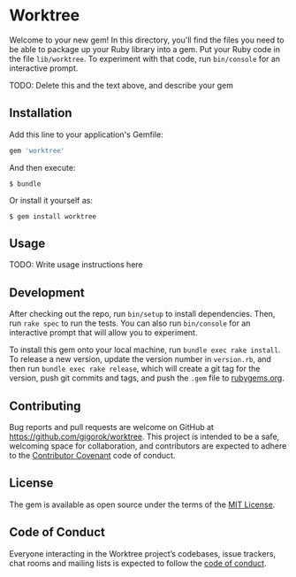 # Worktree

Welcome to your new gem! In this directory, you'll find the files you need to be able to package up your Ruby library into a gem. Put your Ruby code in the file `lib/worktree`. To experiment with that code, run `bin/console` for an interactive prompt.

TODO: Delete this and the text above, and describe your gem

## Installation

Add this line to your application's Gemfile:

```ruby
gem 'worktree'
```

And then execute:

    $ bundle

Or install it yourself as:

    $ gem install worktree

## Usage

TODO: Write usage instructions here

## Development

After checking out the repo, run `bin/setup` to install dependencies. Then, run `rake spec` to run the tests. You can also run `bin/console` for an interactive prompt that will allow you to experiment.

To install this gem onto your local machine, run `bundle exec rake install`. To release a new version, update the version number in `version.rb`, and then run `bundle exec rake release`, which will create a git tag for the version, push git commits and tags, and push the `.gem` file to [rubygems.org](https://rubygems.org).

## Contributing

Bug reports and pull requests are welcome on GitHub at https://github.com/gigorok/worktree. This project is intended to be a safe, welcoming space for collaboration, and contributors are expected to adhere to the [Contributor Covenant](http://contributor-covenant.org) code of conduct.

## License

The gem is available as open source under the terms of the [MIT License](https://opensource.org/licenses/MIT).

## Code of Conduct

Everyone interacting in the Worktree project’s codebases, issue trackers, chat rooms and mailing lists is expected to follow the [code of conduct](https://github.com/gigorok/worktree/blob/master/CODE_OF_CONDUCT.md).
